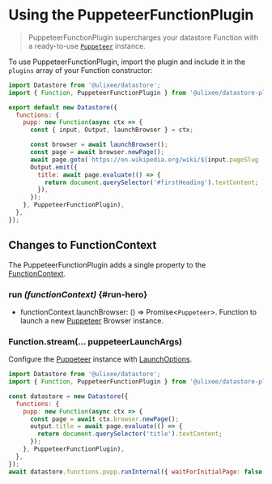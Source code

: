# Using the PuppeteerFunctionPlugin

> PuppeteerFunctionPlugin supercharges your datastore Function with a ready-to-use [`Puppeteer`](https://pptr.dev/api) instance.

To use PuppeteerFunctionPlugin, import the plugin and include it in the `plugins` array of your Function constructor:

```js
import Datastore from '@ulixee/datastore';
import { Function, PuppeteerFunctionPlugin } from '@ulixee/datastore-plugins-puppeteer';

export default new Datastore({
  functions: {
    pupp: new Function(async ctx => {
      const { input, Output, launchBrowser } = ctx;

      const browser = await launchBrowser();
      const page = await browser.newPage();
      await page.goto(`https://en.wikipedia.org/wiki/${input.pageSlug || 'Web_scraping'}`);
      Output.emit({
        title: await page.evaluate(() => {
          return document.querySelector('#firstHeading').textContent;
        }),
      });
    }, PuppeteerFunctionPlugin),
  },
});
```

## Changes to FunctionContext

The PuppeteerFunctionPlugin adds a single property to the [FunctionContext](../basics/function-context.md).

### run _(functionContext)_ {#run-hero}

- functionContext.launchBrowser: () => Promise<`Puppeteer`>. Function to launch a new [Puppeteer](https://pptr.dev/api) Browser instance.

### Function.stream(... puppeteerLaunchArgs)

Configure the [Puppeteer](https://pptr.dev/api) instance with [LaunchOptions](https://pptr.dev/api/puppeteer.launchoptions).

```js
import Datastore from '@ulixee/datastore';
import { Function, PuppeteerFunctionPlugin } from '@ulixee/datastore-plugins-puppeteer';

const datastore = new Datastore({
  functions: {
    pupp: new Function(async ctx => {
      const page = await ctx.browser.newPage();
      output.title = await page.evaluate(() => {
        return document.querySelector('title').textContent;
      });
    }, PuppeteerFunctionPlugin),
  },
});
await datastore.functions.pupp.runInternal({ waitForInitialPage: false });
```

